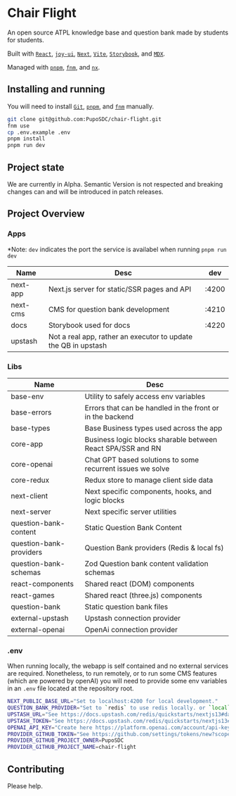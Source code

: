 # Chair Flight

An open source ATPL knowledge base and question bank made by students for
students.

Built with
[`React`](https://react.dev/),
[`joy-ui`](https://mui.com/joy-ui/getting-started/overview/),
[`Next`](https://nextjs.org/),
[`Vite`](https://vitejs.dev/),
[`Storybook`](https://storybook.js.org/),
and [`MDX`](https://mdxjs.com/).

Managed with
[`pnpm`](https://pnpm.io/),
[`fnm`](https://github.com/Schniz/fnm),
and [`nx`](https://nx.dev/).

## Installing and running

You will need to install
[`Git`](https://product.hubspot.com/blog/git-and-github-tutorial-for-beginners),
[`pnpm`](https://pnpm.io/installation),
and [`fnm`](https://github.com/Schniz/fnm)
manually.

```sh
git clone git@github.com:PupoSDC/chair-flight.git
fnm use
cp .env.example .env
pnpm install
pnpm run dev
```

## Project state

We are currently in Alpha. Semantic Version is not respected and breaking changes
can and will be introduced in patch releases.

## Project Overview

### Apps

\*Note: `dev` indicates the port the service is availabel when running `pnpm run dev`

| Name     | Desc                                                           | dev   |
| -------- | -------------------------------------------------------------- | ----- |
| next-app | Next.js server for static/SSR pages and API                    | :4200 |
| next-cms | CMS for question bank development                              | :4210 |
| docs     | Storybook used for docs                                        | :4220 |
| upstash  | Not a real app, rather an executor to update the QB in upstash |       |

### Libs

| Name                    | Desc                                                        |
| ----------------------- | ----------------------------------------------------------- |
| base-env                | Utility to safely access env variables                      |
| base-errors             | Errors that can be handled in the front or in the backend   |
| base-types              | Base Business types used across the app                     |
| core-app                | Business logic blocks sharable between React SPA/SSR and RN |
| core-openai             | Chat GPT based solutions to some recurrent issues we solve  |
| core-redux              | Redux store to manage client side data                      |
| next-client             | Next specific components, hooks, and logic blocks           |
| next-server             | Next specific server utilities                              |
| question-bank-content   | Static Question Bank Content                                |
| question-bank-providers | Question Bank providers (Redis & local fs)                  |
| question-bank-schemas   | Zod Question bank content validation schemas                |
| react-components        | Shared react (DOM) components                               |
| react-games             | Shared react (three.js) components                          |
| question-bank           | Static question bank files                                  |
| external-upstash        | Upstash connection provider                                 |
| external-openai         | OpenAi connection provider                                  |

### .env

When running locally, the webapp is self contained and no external services are
required. Nonetheless, to run remotely, or to run some CMS features (which are
powered by openAI) you will need to provide some env variables in an `.env` file
located at the repository root.

```sh
NEXT_PUBLIC_BASE_URL="Set to localhost:4200 for local development."
QUESTION_BANK_PROVIDER="Set to `redis` to use redis locally. or `local` for local fs"
UPSTASH_URL="See https://docs.upstash.com/redis/quickstarts/nextjs13#database-setup"
UPSTASH_TOKEN="See https://docs.upstash.com/redis/quickstarts/nextjs13#database-setup"
OPENAI_API_KEY="Create here https://platform.openai.com/account/api-keys"
PROVIDER_GITHUB_TOKEN="See https://github.com/settings/tokens/new?scopes=repo"
PROVIDER_GITHUB_PROJECT_OWNER=PupoSDC
PROVIDER_GITHUB_PROJECT_NAME=chair-flight
```

## Contributing

Please help.
